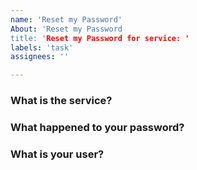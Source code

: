 ```yaml
---
name: 'Reset my Password'
About: 'Reset my Password
title: 'Reset my Password for service: '
labels: 'task'
assignees: ''

---
```


### What is the service?

### What happened to your password?

### What is your user?
